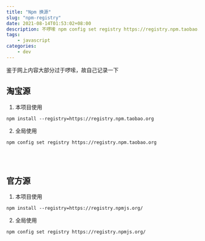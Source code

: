 ```yaml
---
title: "Npm 换源"
slug: "npm-registry"
date: 2021-08-14T01:53:02+08:00
description: 不啰嗦 npm config set registry https://registry.npm.taobao.org
tags: 
    - javascript
categories:
    - dev
---
```


鉴于网上内容大部分过于啰嗦，故自己记录一下  

## 淘宝源

1. 本项目使用
```
npm install --registry=https://registry.npm.taobao.org
```
2. 全局使用
```
npm config set registry https://registry.npm.taobao.org
```

<br><br>

## 官方源
1. 本项目使用
```
npm install --registry=https://registry.npmjs.org/
```
2. 全局使用
```
npm config set registry https://registry.npmjs.org/
```
